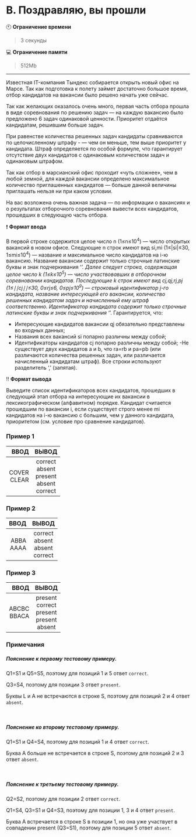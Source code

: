 # B. Поздравляю, вы прошли

:clock10: **Ограничение времени**

>3 секунды

 
:computer: **Ограничение памяти**

>512Mb

____

Известная IT-компания Тындекс собирается открыть новый офис на Марсе. Так как подготовка к полету займет достаточно большое время, отбор кандидатов на вакансии было решено начать уже сейчас.

Так как желающих оказалось очень много, первая часть отбора прошла в виде соревнования по решению задач — на каждую вакансию было предложено 6 задач одинаковой ценности. Приоритет отдаётся кандидатам, решившим больше задач.

При равенстве количества решенных задач кандидаты сравниваются по целочисленному штрафу - — чем он меньше, тем выше приоритет у кандидата. Штраф определяется по особой формуле, что гарантирует отсутствие двух кандидатов с одинаковым количеством задач и одинаковым штрафом.

Так как отбор в марсианский офис проходит «чуть сложнее», чем в любой земной, для каждой вакансии определено максимальное количество приглашенных кандидатов — больше данной величины приглашать нельзя ни при каком условии.

На вас возложена очень важная задача — по информации о вакансиях и о результатах отборочного соревнования вывести всех кандидатов, прошедших в следующую часть отбора.


:heavy_exclamation_mark: <b>Формат ввода</b>

В первой строке содержится целое число n (1≤n≤10<sup>4</sup>) — число открытых вакансий в новом офисе.
Следующие n строк имеют вид si,mi (1≤|si|≤30, 1≤mi≤10<sup>4</sup>) — название и максимальное число кандидатов на i-ю вакансию. Название вакансии содержит только строчные латинские буквы и знак подчеркивания ‘_’.
Далее следует строка, содержащая целое число k (1≤k≤10<sup>5</sup>) — число участвовавших в отборочном соревновании кандидатов.
Последующие k строк имеют вид cj,qj,rj,pj (1≤∣∣cj∣∣≤30, 0≤rj≤6, 0≤pj≤10<sup>9</sup>) — строковый идентификатор j-го кандидата, название интересующей его вакансии, количество решенных кандидатом задач и начисленный ему штраф соответственно. Идентификатор кандидата содержит только строчные латинские буквы и знак подчеркивания ‘_’.
Гарантируется, что:
- Интересующие кандидатов вакансии qj обязательно представлены во входных данных;
- Названия всех вакансий si попарно различны между собой;
- Идентификаторы кандидатов cj попарно различны между собой;
 -Не существует двух кандидатов a и b, что ra=rb и pa=pb (или различаются количества решенных задач, или различается начисленный кандидатам штраф).
Все строки используют разделитель ‘,’ (запятая).


:bangbang: <b>Формат вывода</b>

Выведите список идентификаторов всех кандидатов, прошедших в следующий этап отбора на интересующие их вакансии в лексикографическом (алфавитном) порядке.
Кандидат считается прошедшим по вакансии i, если существует строго менее mi кандидатов на i-ю вакансию с большим, чем у данного кандидата, приоритетом (см. условие про сравнение кандидатов).


### Пример 1

| ВВОД | ВЫВОД |
|----:|:----:|
| COVER<br/>CLEAR | correct<br/>absent<br/>present<br/>absent<br/>correct |


### Пример 2

| ВВОД | ВЫВОД |
|----:|:----:|
| ABBA<br/>AAAA | correct<br/>absent<br/>absent<br/>correct |


### Пример 3

| ВВОД | ВЫВОД |
|----:|:----:|
| ABCBC<br/>BBACA | present<br/>correct<br/>present<br/>present<br/>absent |

### Примечания
##### Пояснение к первому тестовому примеру.

Q1=S1 и Q5=S5, поэтому для позиций 1 и 5 ответ `correct`.

Q3=S4, поэтому для позиции 3 ответ `present`.

Буквы L и A не встречаются в строке S, поэтому для позиций 2 и 4 ответ `absent`.

<br/>

##### Пояснение ко второму тестовому примеру.

Q1=S1 и Q4=S4, поэтому для позиций 1 и 4 ответ `correct`.

Буква A больше не встречается в строке S, поэтому для позиций 2 и 3 ответ `absent`.

<br/>

##### Пояснение к третьему тестовому примеру.

Q2=S2, поэтому для позиции 2 ответ `correct`.

Q1=S4, Q3=S1 и Q4=S3, поэтому для позиции 1, 3 и 4 ответ `present`.

Буква A встречается в строке S в позиции 1, но она уже участвует в совпадении present (Q3=S1), поэтому для позиции 5 ответ `absent`.
